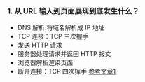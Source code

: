 ### 1. 从 URL 输入到页面展现到底发生什么？
- DNS 解析:将域名解析成 IP 地址
- TCP 连接：TCP 三次握手
- 发送 HTTP 请求
- 服务器处理请求并返回 HTTP 报文
- 浏览器解析渲染页面
- 断开连接：TCP 四次挥手
[参考文章1](https://zhuanlan.zhihu.com/p/57895541)

### 